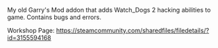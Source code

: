 My old Garry's Mod addon that adds Watch_Dogs 2 hacking abilities to game. Contains bugs and errors.

Workshop Page: https://steamcommunity.com/sharedfiles/filedetails/?id=3155594168
